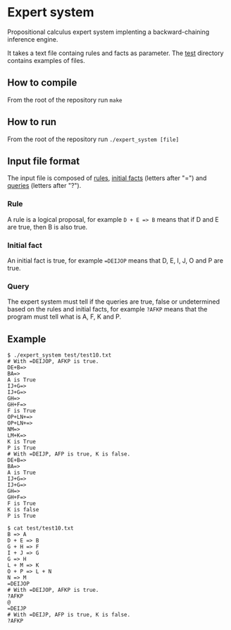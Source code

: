 # Expert system
Propositional calculus expert system implenting a backward-chaining inference engine.  

It takes a text file containg rules and facts as parameter. The [test](https://github.com/Git-Math/expert_system/tree/master/test) directory contains examples of files.

## How to compile
From the root of the repository run `make`

## How to run
From the root of the repository run `./expert_system [file]`

## Input file format
The input file is composed of [rules](#Rule), [initial facts](#Initial-facts) (letters after "=") and [queries](#Queries) (letters after "?").

### Rule
A rule is a logical proposal, for example `D + E => B` means that if D and E are true, then B is also true.

### Initial fact
An initial fact is true, for example `=DEIJOP` means that D, E, I, J, O and P are true.

### Query
The expert system must tell if the queries are true, false or undetermined based on the rules and initial facts, for example `?AFKP` means that the program must tell what is A, F, K and P.

## Example
```
$ ./expert_system test/test10.txt
# With =DEIJOP, AFKP is true.
DE+B=>
BA=>
A is True
IJ+G=>
IJ+G=>
GH=>
GH+F=>
F is True
OP+LN+=>
OP+LN+=>
NM=>
LM+K=>
K is True
P is True
# With =DEIJP, AFP is true, K is false.
DE+B=>
BA=>
A is True
IJ+G=>
IJ+G=>
GH=>
GH+F=>
F is True
K is false
P is True

$ cat test/test10.txt
B => A
D + E => B
G + H => F
I + J => G
G => H
L + M => K
O + P => L + N
N => M
=DEIJOP
# With =DEIJOP, AFKP is true.
?AFKP
@
=DEIJP
# With =DEIJP, AFP is true, K is false.
?AFKP
```
